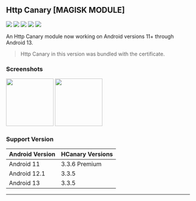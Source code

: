 ## Http Canary [MAGISK MODULE]

<p> 
    <a href="https://github/downloads/whyakari/HttpCanary-Magisk/total"><img src="https://img.shields.io/github/downloads/whyakari/HttpCanary-Magisk/total?colorA=1e1e28&colorB=fedcba&style=for-the-badge&logo=starship style=for-the-badge"></a>
    <a href="https://github.com/whyakari/HttpCanary-Magisk/stargazers"><img src="https://img.shields.io/github/stars/whyakari/HttpCanary-Magisk?colorA=1e1e28&colorB=c9cbff&style=for-the-badge&logo=starship style=for-the-badge"></a>
    <a href="https://github.com/whyakari/HttpCanary-Magisk/issues"><img src="https://img.shields.io/github/issues/whyakari/HttpCanary-Magisk?colorA=1e1e28&colorB=dd577a&style=for-the-badge"></a>
    <a href="https://github.com/whyakari/HttpCanary-Magisk/contributors"><img src="https://img.shields.io/github/contributors/whyakari/HttpCanary-Magisk?colorA=1e1e28&colorB=b0e0e6&style=for-the-badge"></a>
    <a href="https://github.com/whyakari/HttpCanary-Magisk/releases/tag/latest">
  <img src="https://img.shields.io/github/v/release/whyakari/HttpCanary-Magisk?colorA=1e1e28&colorB=9595ff&style=for-the-badge&logo=starship style=for-the-badge"></a>

</p>

An Http Canary module now working on Android versions 11+ through Android 13.
> Http Canary in this version was bundled with the certificate.

### Screenshots
<p float="left">
    <img src="https://user-images.githubusercontent.com/58480908/201299261-ea83036d-92f8-4ee7-b45b-33a09c0c0f17.png" width=130/>
    <img src="https://user-images.githubusercontent.com/58480908/201299459-9b258447-05e1-47e3-8787-804b88f2f089.png" width=130/>
</p>

### Support Version
|Android Version | HCanary Versions|
|-|-|
Android 11|3.3.6 Premium
Android 12.1|3.3.5
Android 13|3.3.5
---
